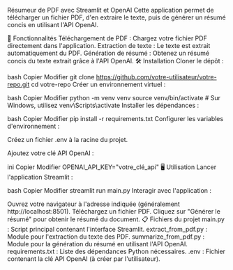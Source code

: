 Résumeur de PDF avec Streamlit et OpenAI
Cette application permet de télécharger un fichier PDF, d'en extraire le texte, puis de générer un résumé concis en utilisant l'API OpenAI.

🚀 Fonctionnalités
Téléchargement de PDF : Chargez votre fichier PDF directement dans l'application.
Extraction de texte : Le texte est extrait automatiquement du PDF.
Génération de résumé : Obtenez un résumé concis du texte extrait grâce à l'API OpenAI.
🛠️ Installation
Cloner le dépôt :

bash
Copier
Modifier
git clone https://github.com/votre-utilisateur/votre-repo.git
cd votre-repo
Créer un environnement virtuel :

bash
Copier
Modifier
python -m venv venv
source venv/bin/activate  # Sur Windows, utilisez venv\Scripts\activate
Installer les dépendances :

bash
Copier
Modifier
pip install -r requirements.txt
Configurer les variables d'environnement :

Créez un fichier .env à la racine du projet.

Ajoutez votre clé API OpenAI :

ini
Copier
Modifier
OPENAI_API_KEY="votre_clé_api"
🖥️ Utilisation
Lancer l'application Streamlit :

bash
Copier
Modifier
streamlit run main.py
Interagir avec l'application :

Ouvrez votre navigateur à l'adresse indiquée (généralement http://localhost:8501).
Téléchargez un fichier PDF.
Cliquez sur "Générer le résumé" pour obtenir le résumé du document.
📋 Fichiers du projet
main.py : Script principal contenant l'interface Streamlit.
extract_from_pdf.py : Module pour l'extraction du texte des PDF.
summarize_from_pdf.py : Module pour la génération du résumé en utilisant l'API OpenAI.
requirements.txt : Liste des dépendances Python nécessaires.
.env : Fichier contenant la clé API OpenAI (à créer par l'utilisateur).